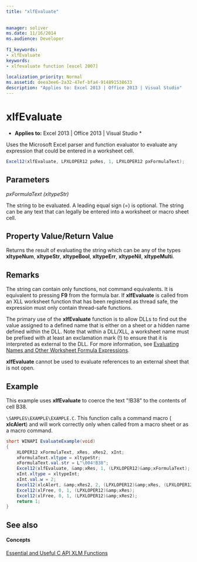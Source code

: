 ```yaml
---
title: "xlfEvaluate"
 
 
manager: soliver
ms.date: 11/16/2014
ms.audience: Developer
 
f1_keywords:
- xlfEvaluate
keywords:
- xlfevaluate function [excel 2007]
 
localization_priority: Normal
ms.assetid: deea3ee6-2a32-47ef-bfa4-914891538633
description: "Applies to: Excel 2013 | Office 2013 | Visual Studio"
---
```


# xlfEvaluate

 * **Applies to:** Excel 2013 | Office 2013 | Visual Studio * 
  
Uses the Microsoft Excel parser and function evaluator to evaluate any expression that could be entered in a worksheet cell.
  
```cs
Excel12(xlfEvaluate, LPXLOPER12 pxRes, 1, LPXLOPER12 pxFormulaText);
```

## Parameters

 _pxFormulaText (xltypeStr)_
  
The string to be evaluated. A leading equal sign (=) is optional. The string can be any text that can legally be entered into a worksheet or macro sheet cell.
  
## Property Value/Return Value

Returns the result of evaluating the string which can be any of the types **xltypeNum**, **xltypeStr**, **xltypeBool**, **xltypeErr**, **xltypeNil**, **xltypeMulti**.
  
## Remarks

The string can contain only functions, not command equivalents. It is equivalent to pressing **F9** from the formula bar. If **xlfEvaluate** is called from an XLL worksheet function that has been registered as thread safe, the expression must only contain thread-safe functions. 
  
The primary use of the **xlfEvaluate** function is to allow DLLs to find out the value assigned to a defined name that is either on a sheet or a hidden name defined within the DLL. Note that within a DLL/XLL, a worksheet name must be prefixed with at least an exclamation mark (!) to ensure that it is interpreted as external to the DLL. For more information, see [Evaluating Names and Other Worksheet Formula Expressions](evaluating-names-and-other-worksheet-formula-expressions.md).
  
 **xlfEvaluate** cannot be used to evaluate references to an external sheet that is not open. 
  
## Example

This example uses **xlfEvaluate** to coerce the text "!B38" to the contents of cell B38. 
  
 `\SAMPLES\EXAMPLE\EXAMPLE.C`. This function calls a command macro ( **xlcAlert**) and will work correctly only when called from a macro sheet or as a macro command.
  
```cs
short WINAPI EvaluateExample(void)
{
    XLOPER12 xFormulaText, xRes, xRes2, xInt;
    xFormulaText.xltype = xltypeStr;
    xFormulaText.val.str = L"\004!B38";
    Excel12(xlfEvaluate, &amp;xRes, 1, (LPXLOPER12)&amp;xFormulaText);
    xInt.xltype = xltypeInt;
    xInt.val.w = 2;
    Excel12(xlcAlert, &amp;xRes2, 2, (LPXLOPER12)&amp;xRes, (LPXLOPER12)&amp;xInt);
    Excel12(xlFree, 0, 1, (LPXLOPER12)&amp;xRes);
    Excel12(xlFree, 0, 1, (LPXLOPER12)&amp;xRes2);
    return 1;
}
```

## See also

#### Concepts

[Essential and Useful C API XLM Functions](essential-and-useful-c-api-xlm-functions.md)

